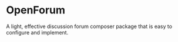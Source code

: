 OpenForum
=========

A light, effective discussion forum composer package that is easy to configure and implement.